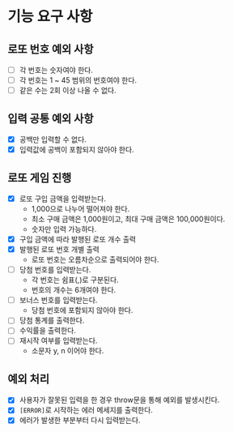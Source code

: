 # 기능 요구 사항

## 로또 번호 예외 사항

- [ ] 각 번호는 숫자여야 한다.
- [ ] 각 번호는 1 ~ 45 범위의 번호여야 한다.
- [ ] 같은 수는 2회 이상 나올 수 없다.

## 입력 공통 예외 사항

- [x] 공백만 입력할 수 없다.
- [x] 입력값에 공백이 포함되지 않아야 한다.

## 로또 게임 진행

- [x] 로또 구입 금액을 입력받는다.
  - 1,000으로 나누어 떨어져야 한다.
  - 최소 구매 금액은 1,000원이고, 최대 구매 금액은 100,000원이다.
  - 숫자만 입력 가능하다.
- [x] 구입 금액에 따라 발행된 로또 개수 출력
- [x] 발행된 로또 번호 개별 출력
  - 로또 번호는 오름차순으로 출력되어야 한다.
- [ ] 당첨 번호를 입력받는다.
  - 각 번호는 쉼표(,)로 구분된다.
  - 번호의 개수는 6개여야 한다.
- [ ] 보너스 번호를 입력받는다.
  - 당첨 번호에 포함되지 않아야 한다.
- [ ] 당첨 통계를 출력한다.
- [ ] 수익률을 출력한다.
- [ ] 재시작 여부를 입력받는다.
  - 소문자 y, n 이어야 한다.

## 예외 처리

- [x] 사용자가 잘못된 입력을 한 경우 throw문을 통해 예외를 발생시킨다.
- [x] `[ERROR]`로 시작하는 에러 메세지를 출력한다.
- [x] 에러가 발생한 부분부터 다시 입력받는다.
